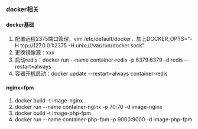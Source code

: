 ### docker相关

#### docker基础
1. 配置远程2375端口管理，vim /etc/default/docker，加上DOCKER_OPTS="-H tcp://127.0.0.1:2375 -H unix:///var/run/docker.sock"
1. 更换镜像源：xxx
1. 启动redis：docker run --name container-redis -p 6379:6379 -d redis --restart=always
1. 容器开机启动：docker update --restart=always container-redis

#### nginx+fpm
1. docker build -t image-nginx .
1. docker run --name container-nginx -p 70:70 -d image-nginx
1. docker build -t image-php-fpm .
1. docker run --name container-php-fpm -p 9000:9000 -d image-php-fpm





